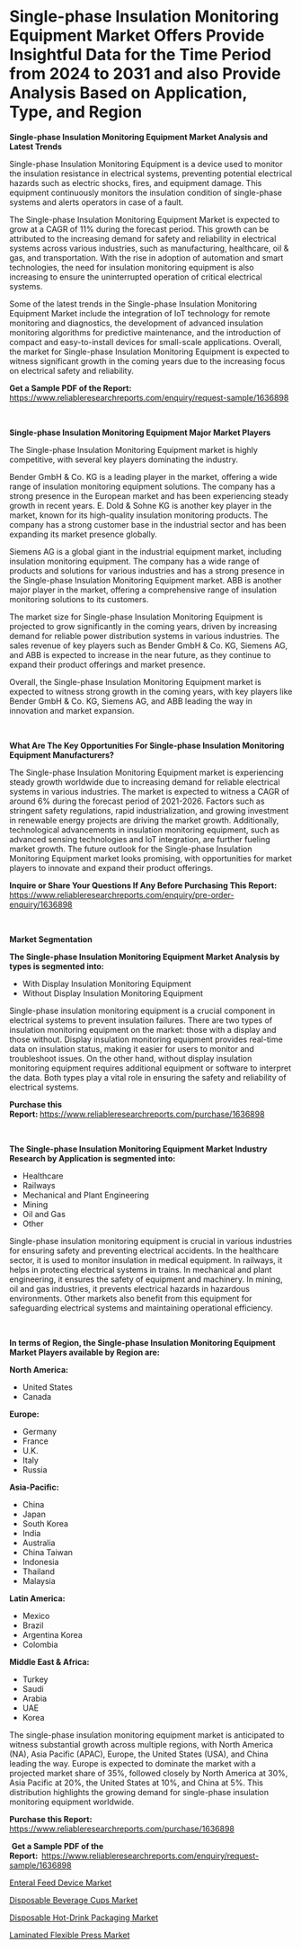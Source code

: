 <p><h1>Single-phase Insulation Monitoring Equipment Market Offers Provide Insightful Data for the Time Period from 2024 to 2031 and also Provide Analysis Based on Application, Type, and Region</h1></p><p><strong>Single-phase Insulation Monitoring Equipment Market Analysis and Latest Trends</strong></p>
<p><p>Single-phase Insulation Monitoring Equipment is a device used to monitor the insulation resistance in electrical systems, preventing potential electrical hazards such as electric shocks, fires, and equipment damage. This equipment continuously monitors the insulation condition of single-phase systems and alerts operators in case of a fault.</p><p>The Single-phase Insulation Monitoring Equipment Market is expected to grow at a CAGR of 11% during the forecast period. This growth can be attributed to the increasing demand for safety and reliability in electrical systems across various industries, such as manufacturing, healthcare, oil & gas, and transportation. With the rise in adoption of automation and smart technologies, the need for insulation monitoring equipment is also increasing to ensure the uninterrupted operation of critical electrical systems.</p><p>Some of the latest trends in the Single-phase Insulation Monitoring Equipment Market include the integration of IoT technology for remote monitoring and diagnostics, the development of advanced insulation monitoring algorithms for predictive maintenance, and the introduction of compact and easy-to-install devices for small-scale applications. Overall, the market for Single-phase Insulation Monitoring Equipment is expected to witness significant growth in the coming years due to the increasing focus on electrical safety and reliability.</p></p>
<p><strong>Get a Sample PDF of the Report:&nbsp;</strong> <a href="https://www.reliableresearchreports.com/enquiry/request-sample/1636898">https://www.reliableresearchreports.com/enquiry/request-sample/1636898</a></p>
<p>&nbsp;</p>
<p><strong>Single-phase Insulation Monitoring Equipment Major Market Players</strong></p>
<p><p>The Single-phase Insulation Monitoring Equipment market is highly competitive, with several key players dominating the industry. </p><p>Bender GmbH & Co. KG is a leading player in the market, offering a wide range of insulation monitoring equipment solutions. The company has a strong presence in the European market and has been experiencing steady growth in recent years. E. Dold & Sohne KG is another key player in the market, known for its high-quality insulation monitoring products. The company has a strong customer base in the industrial sector and has been expanding its market presence globally.</p><p>Siemens AG is a global giant in the industrial equipment market, including insulation monitoring equipment. The company has a wide range of products and solutions for various industries and has a strong presence in the Single-phase Insulation Monitoring Equipment market. ABB is another major player in the market, offering a comprehensive range of insulation monitoring solutions to its customers.</p><p>The market size for Single-phase Insulation Monitoring Equipment is projected to grow significantly in the coming years, driven by increasing demand for reliable power distribution systems in various industries. The sales revenue of key players such as Bender GmbH & Co. KG, Siemens AG, and ABB is expected to increase in the near future, as they continue to expand their product offerings and market presence.</p><p>Overall, the Single-phase Insulation Monitoring Equipment market is expected to witness strong growth in the coming years, with key players like Bender GmbH & Co. KG, Siemens AG, and ABB leading the way in innovation and market expansion.</p></p>
<p>&nbsp;</p>
<p><strong>What Are The Key Opportunities For Single-phase Insulation Monitoring Equipment Manufacturers?</strong></p>
<p><p>The Single-phase Insulation Monitoring Equipment market is experiencing steady growth worldwide due to increasing demand for reliable electrical systems in various industries. The market is expected to witness a CAGR of around 6% during the forecast period of 2021-2026. Factors such as stringent safety regulations, rapid industrialization, and growing investment in renewable energy projects are driving the market growth. Additionally, technological advancements in insulation monitoring equipment, such as advanced sensing technologies and IoT integration, are further fueling market growth. The future outlook for the Single-phase Insulation Monitoring Equipment market looks promising, with opportunities for market players to innovate and expand their product offerings.</p></p>
<p><strong>Inquire or Share Your Questions If Any Before Purchasing This Report:</strong> <a href="https://www.reliableresearchreports.com/enquiry/pre-order-enquiry/1636898">https://www.reliableresearchreports.com/enquiry/pre-order-enquiry/1636898</a></p>
<p>&nbsp;</p>
<p><strong>Market Segmentation</strong></p>
<p><strong>The Single-phase Insulation Monitoring Equipment Market Analysis by types is segmented into:</strong></p>
<p><ul><li>With Display Insulation Monitoring Equipment</li><li>Without Display Insulation Monitoring Equipment</li></ul></p>
<p><p>Single-phase insulation monitoring equipment is a crucial component in electrical systems to prevent insulation failures. There are two types of insulation monitoring equipment on the market: those with a display and those without. Display insulation monitoring equipment provides real-time data on insulation status, making it easier for users to monitor and troubleshoot issues. On the other hand, without display insulation monitoring equipment requires additional equipment or software to interpret the data. Both types play a vital role in ensuring the safety and reliability of electrical systems.</p></p>
<p><strong>Purchase this Report:&nbsp;</strong><a href="https://www.reliableresearchreports.com/purchase/1636898">https://www.reliableresearchreports.com/purchase/1636898</a></p>
<p>&nbsp;</p>
<p><strong>The Single-phase Insulation Monitoring Equipment Market Industry Research by Application is segmented into:</strong></p>
<p><ul><li>Healthcare</li><li>Railways</li><li>Mechanical and Plant Engineering</li><li>Mining</li><li>Oil and Gas</li><li>Other</li></ul></p>
<p><p>Single-phase insulation monitoring equipment is crucial in various industries for ensuring safety and preventing electrical accidents. In the healthcare sector, it is used to monitor insulation in medical equipment. In railways, it helps in protecting electrical systems in trains. In mechanical and plant engineering, it ensures the safety of equipment and machinery. In mining, oil and gas industries, it prevents electrical hazards in hazardous environments. Other markets also benefit from this equipment for safeguarding electrical systems and maintaining operational efficiency.</p></p>
<p>&nbsp;</p>
<p><strong>In terms of Region, the Single-phase Insulation Monitoring Equipment Market Players available by Region are:</strong></p>
<p>
    <p> <strong> North America: </strong>
        <ul>
            <li>United States</li>
            <li>Canada</li>
        </ul>
        </p> 
    <p> <strong> Europe: </strong>
        <ul>
            <li>Germany</li>
            <li>France</li>
            <li>U.K.</li>
            <li>Italy</li>
            <li>Russia</li>
        </ul>
        </p> 
    <p> <strong> Asia-Pacific: </strong>
        <ul>
            <li>China</li>
            <li>Japan</li>
            <li>South Korea</li>
            <li>India</li>
            <li>Australia</li>
            <li>China Taiwan</li>
            <li>Indonesia</li>
            <li>Thailand</li>
            <li>Malaysia</li>
        </ul>
        </p> 
    <p> <strong> Latin America: </strong>
        <ul>
            <li>Mexico</li>
            <li>Brazil</li>
            <li>Argentina Korea</li>
            <li>Colombia</li>
        </ul>
        </p> 
    <p> <strong> Middle East & Africa: </strong>
        <ul>
            <li>Turkey</li>
            <li>Saudi</li>
            <li>Arabia</li>
            <li>UAE</li>
            <li>Korea</li>
        </ul>
    </p>
    </p>
<p><p>The single-phase insulation monitoring equipment market is anticipated to witness substantial growth across multiple regions, with North America (NA), Asia Pacific (APAC), Europe, the United States (USA), and China leading the way. Europe is expected to dominate the market with a projected market share of 35%, followed closely by North America at 30%, Asia Pacific at 20%, the United States at 10%, and China at 5%. This distribution highlights the growing demand for single-phase insulation monitoring equipment worldwide.</p></p>
<p><strong>Purchase this Report: </strong><a href="https://www.reliableresearchreports.com/purchase/1636898">https://www.reliableresearchreports.com/purchase/1636898</a></p>
<p>&nbsp;<strong>Get a Sample PDF of the Report:&nbsp;&nbsp;</strong><a href="https://www.reliableresearchreports.com/enquiry/request-sample/1636898">https://www.reliableresearchreports.com/enquiry/request-sample/1636898</a></p>
<p><strong></strong></p>
<p><p><a href="https://github.com/angelajermaine/Market-Research-Report-List-1/blob/main/enteral-feed-device-market.md">Enteral Feed Device Market</a></p><p><a href="https://issuu.com/reportprime-2/docs/disposable-beverage-cups-market-size-2030.pptx">Disposable Beverage Cups Market</a></p><p><a href="https://issuu.com/reportprime-2/docs/disposable-hot-drink-packaging-market-size-2030.pp">Disposable Hot-Drink Packaging Market</a></p><p><a href="https://github.com/beatblasta/Market-Research-Report-List-1/blob/main/laminated-flexible-press-market.md">Laminated Flexible Press Market</a></p></p>